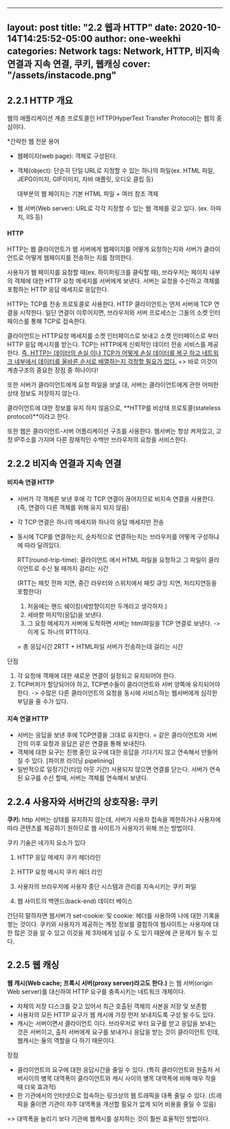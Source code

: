 


---
layout: post
title:  "2.2 웹과 HTTP"
date:   2020-10-14T14:25:52-05:00
author: one-weekhi
categories: Network
tags:   Network, HTTP, 비지속 연결과 지속 연결, 쿠키, 웹캐싱
cover:  "/assets/instacode.png"
---

## 2.2.1 HTTP 개요 

웹의 애플리케이션 계층 프로토콜인 HTTP(HyperText Transfer Protocol)는 웹의 중심이다.

 

*간략한 웹 전문 용어

- 웹페이지(web page): 객체로 구성된다.

- 객체(object): 단순히 단일 URL로 지정할 수 있는 하나의 파일(ex. HTML 파일, JEPG이미지, GIF이미지, 자바 애플릿, 오디오 클립 등)

  대부분의 웹 페이지는 기본 HTML 파일 + 여러 참조 객체

- 웹 서버(Web server): URL로 각각 지정할 수 있는 웹 객체를 갖고 있다. (ex. 아파치, IIS 등)



#### HTTP

HTTP는 웹 클라이언트가 웹 서버에게 웹페이지를 어떻게 요청하는지와 서버가 클라이언트로 어떻게 웹페이지를 전송하는 지를 정의한다.

사용자가 웹 페이지를 요청할 때(ex. 하이퍼링크를 클릭할 때), 브라우저는 페이지 내부의 객체에 대한 HTTP 요청 메세지를 서버에게 보낸다. 서버는 요청을 수신하고 객체를 포함하는 HTTP 응답 메세지로 응답한다.

HTTP는 TCP를 전송 프로토콜로 사용한다. HTTP 클라이언트는 먼저 서버에 TCP 연결을 시작한다. 일단 연결이 이루어지면, 브라우저와 서버 프로세스는 그들의 소켓 인터페이스를 통해 TCP로 접속한다. 

클라이언트는 HTTP요청 메세지를 소켓 인터페이스로 보내고 소켓 인터페이스로 부터 HTTP 응답 메시지를 받는다. TCP는 HTTP에게 신뢰적인 데이터 전송 서비스를 제공한다. <u>즉,  HTTP는 데이터의 손실 이나 TCP가 어떻게 손실 데이터를 복구 하고 네트워크 네부에서 데이터를 올바른 순서로 배열하는지 걱정할 필요가 없다.</u> => 바로 이것이 계층구조의 중요한 장점 중 하나이다!

또한 서버가 클라이언트에게 요청 파일을 보낼 대, 서버는 클라이언트에게 관한 어떠한 상태 정보도 저장하지 않는다.

클라이언트에 대한 정보를 유지 하지 않음으로, **HTTP를 비상태 프로토콜(stateless protocol)**이라고 한다.

또한 웹은 클라이언트-서버 어플리케이션 구조를 사용한다. 웹서버는 항상 켜져있고, 고정 IP주소를 가지며 다른 잠재적인 수백만 브라우저의 요청을 서비스한다.



## 2.2.2 비지속 연결과 지속 연결

#### 비지속 연결 HTTP

- 서버가 각 객체른 보낸 후에 각 TCP 연결이 끊어지므로 비지속 연결을 사용한다.(즉, 연결이 다른 객체를 위해 유지 되지 않음)

- 각 TCP 연결은 하나의 메세지와 하나의 응답 메세지만 전송

- 동시에 TCP를 연결하는지, 순차적으로 연결하는지는 브라우저를 어떻게 구성하냐에 따라 달려있다.

  

  RTT(round-trip-time): 클라이언트 에서 HTML 파일을 요청하고 그 파일이 클라이언트로 수신 될 때까지 걸리는 시간

  (RTT는 패킷 전파 지연, 중간 라우터와 스위치에서 패킷 큐잉 지연, 처리지연등을 포함한다)

  1. 처음에는 핸드 쉐이킹(세방향이지만 두개라고 생각하자.)
  2. 세바향 마지막(응답)을 보낸다.
  3. 그 요청 메세지가 서버에 도착하면 서버는 html파일을 TCP 연결로 보낸다. ->이게 도 하나의 RTT이다.

  = 총 응답시간 2RTT + HTML파일 서버가 전송하는데 걸리는 시간

단점 

1. 각 요청에 객채에 대한 새로운 연결이 설정되고 유지되어야 한다.
2. TCP버퍼가 할당되어야 하고, TCP변수들이 클라이언트와 서버 양쪽에 유지되어야 한다. -> 수많은 다른 클라이언트의 요청을 동시에 서비스하는 웹서버에게 심각한 부담을 줄 수가 있다.

#### 지속 연결 HTTP

- 서버는 응답을 보낸 후에 TCP연결을 그대로 유지한다. = 같은 클라이언트와 서버 간의 이후 요청과 응답은 같은 연결을 통해 보내진다.
- 객체에 대한 요구는 진행 중인 요구에 대한 응답을 기다기지 않고 연속해서 만들어 질 수 있다. [파이프 라이닝 pipelining]
- 일반적으로 일정기간(타임 아웃 기간) 사용되지 않으면 연결를 닫는다. 서버가 연속된 요구를 수신 할때, 서버는 객체를 연속해서 보낸다. 



## 2.2.4 사용자와 서버간의 상호작용: 쿠키

**쿠키:** http 서버는 상태를 유지하지 않는데, 서버가 사용자 접속을 제한하거나 사용자에 따라 콘텐츠를 제공하기 원하므로 웹 사이트가 사용자기 위해 쓰는 방법이다.



쿠키 기술은 네가지 요소가 있다

1) HTTP 응답 메세지 쿠키 헤더라인

2) HTTP 요청 메시지 쿠키 헤더 라인

3) 사용자의 브라우저에 사용자 종단 시스템과 관리를 지속시키는 쿠키 파일

4) 웹 사이트의 백엔드(back-end) 데이터 베이스



간단히 말하자면 웹서버가 set-cookie:  및 cookie: 헤더를 사용하여 나에 대한 기록을 쌓는 것이다. 쿠키와 사용자가 제공하는 계정 정보를 결합하여 웹사이트는 사용자에 대한 많은 것을 알 수 있고 이것을 제 3자에게 넘길 수 도 있기 때문에 큰 문제가 될 수 있다.



## 2.2.5 웹 캐싱

**웹 캐시(Web cache; 프록시 서버(proxy server)라고도 한다.)** 는 웹 서버(origin Web server)를 대신하여 HTTP 요구를 충족시키는 네트워크 개체이다. 

- 자체의 저장 디스크를 갖고 있어서 최근 호출된 객체의 사본을 저장 및 보존함
- 사용자의 모든 HTTP 요구가 웹 캐시에 가장 먼저 보내지도록 구성 될 수도 있다. 
- 캐시는 서버이면서 클라이언트 이다. 브라우저로 부터 요구를 받고 응답을 보내는 것은 서버이고, 출저 서버에게 요구를 보내거나 응답을 받는 것이 클라이언트 인데, 웹캐시는 둘의 역할을 다 하기 때문이다.

장점

- 클라이언트의 요구에 대한 응답시간을 줄일 수 있다. (특히 클라이언트와 원출처 서버사이의 병목 대역폭이 클라이언트와 캐시 사이의 병목 대역폭에 비해 매우 작을 때 더욱 효과적)
- 한 기관에서의 인터넷으로 접속하는 링크상의 웹 트래픽을 대폭 줄일 수 있다. (트래픽을 줄이면 기관이 자주 대역폭을 개선할 필요가 없게 되어 비용을 줄일 수 있음)

=> 대역폭을 늘리기 보다 기관에 웹캐시를 설치하는 것이 훨씬 효율적인 방법이다.





